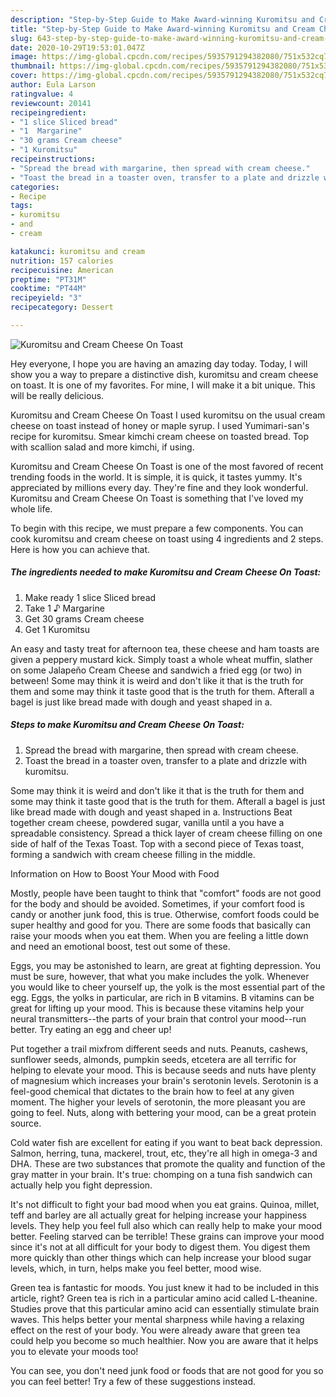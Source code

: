 ```yaml
---
description: "Step-by-Step Guide to Make Award-winning Kuromitsu and Cream Cheese On Toast"
title: "Step-by-Step Guide to Make Award-winning Kuromitsu and Cream Cheese On Toast"
slug: 643-step-by-step-guide-to-make-award-winning-kuromitsu-and-cream-cheese-on-toast
date: 2020-10-29T19:53:01.047Z
image: https://img-global.cpcdn.com/recipes/5935791294382080/751x532cq70/kuromitsu-and-cream-cheese-on-toast-recipe-main-photo.jpg
thumbnail: https://img-global.cpcdn.com/recipes/5935791294382080/751x532cq70/kuromitsu-and-cream-cheese-on-toast-recipe-main-photo.jpg
cover: https://img-global.cpcdn.com/recipes/5935791294382080/751x532cq70/kuromitsu-and-cream-cheese-on-toast-recipe-main-photo.jpg
author: Eula Larson
ratingvalue: 4
reviewcount: 20141
recipeingredient:
- "1 slice Sliced bread"
- "1  Margarine"
- "30 grams Cream cheese"
- "1 Kuromitsu"
recipeinstructions:
- "Spread the bread with margarine, then spread with cream cheese."
- "Toast the bread in a toaster oven, transfer to a plate and drizzle with kuromitsu."
categories:
- Recipe
tags:
- kuromitsu
- and
- cream

katakunci: kuromitsu and cream 
nutrition: 157 calories
recipecuisine: American
preptime: "PT31M"
cooktime: "PT44M"
recipeyield: "3"
recipecategory: Dessert

---
```



![Kuromitsu and Cream Cheese On Toast](https://img-global.cpcdn.com/recipes/5935791294382080/751x532cq70/kuromitsu-and-cream-cheese-on-toast-recipe-main-photo.jpg)

Hey everyone, I hope you are having an amazing day today. Today, I will show you a way to prepare a distinctive dish, kuromitsu and cream cheese on toast. It is one of my favorites. For mine, I will make it a bit unique. This will be really delicious.

Kuromitsu and Cream Cheese On Toast I used kuromitsu on the usual cream cheese on toast instead of honey or maple syrup. I used Yumimari-san&#39;s recipe for kuromitsu. Smear kimchi cream cheese on toasted bread. Top with scallion salad and more kimchi, if using.

Kuromitsu and Cream Cheese On Toast is one of the most favored of recent trending foods in the world. It is simple, it is quick, it tastes yummy. It's appreciated by millions every day. They're fine and they look wonderful. Kuromitsu and Cream Cheese On Toast is something that I've loved my whole life.


To begin with this recipe, we must prepare a few components. You can cook kuromitsu and cream cheese on toast using 4 ingredients and 2 steps. Here is how you can achieve that.

<!--inarticleads1-->

##### The ingredients needed to make Kuromitsu and Cream Cheese On Toast:

1. Make ready 1 slice Sliced bread
1. Take 1 ♪ Margarine
1. Get 30 grams Cream cheese
1. Get 1 Kuromitsu


An easy and tasty treat for afternoon tea, these cheese and ham toasts are given a peppery mustard kick. Simply toast a whole wheat muffin, slather on some Jalapeño Cream Cheese and sandwich a fried egg (or two) in between! Some may think it is weird and don&#39;t like it that is the truth for them and some may think it taste good that is the truth for them. Afterall a bagel is just like bread made with dough and yeast shaped in a. 

<!--inarticleads2-->

##### Steps to make Kuromitsu and Cream Cheese On Toast:

1. Spread the bread with margarine, then spread with cream cheese.
1. Toast the bread in a toaster oven, transfer to a plate and drizzle with kuromitsu.


Some may think it is weird and don&#39;t like it that is the truth for them and some may think it taste good that is the truth for them. Afterall a bagel is just like bread made with dough and yeast shaped in a. Instructions Beat together cream cheese, powdered sugar, vanilla until a you have a spreadable consistency. Spread a thick layer of cream cheese filling on one side of half of the Texas Toast. Top with a second piece of Texas toast, forming a sandwich with cream cheese filling in the middle. 

Information on How to Boost Your Mood with Food


Mostly, people have been taught to think that "comfort" foods are not good for the body and should be avoided. Sometimes, if your comfort food is candy or another junk food, this is true. Otherwise, comfort foods could be super healthy and good for you. There are some foods that basically can raise your moods when you eat them. When you are feeling a little down and need an emotional boost, test out some of these.

Eggs, you may be astonished to learn, are great at fighting depression. You must be sure, however, that what you make includes the yolk. Whenever you would like to cheer yourself up, the yolk is the most essential part of the egg. Eggs, the yolks in particular, are rich in B vitamins. B vitamins can be great for lifting up your mood. This is because these vitamins help your neural transmitters--the parts of your brain that control your mood--run better. Try eating an egg and cheer up!

Put together a trail mixfrom different seeds and nuts. Peanuts, cashews, sunflower seeds, almonds, pumpkin seeds, etcetera are all terrific for helping to elevate your mood. This is because seeds and nuts have plenty of magnesium which increases your brain's serotonin levels. Serotonin is a feel-good chemical that dictates to the brain how to feel at any given moment. The higher your levels of serotonin, the more pleasant you are going to feel. Nuts, along with bettering your mood, can be a great protein source.

Cold water fish are excellent for eating if you want to beat back depression. Salmon, herring, tuna, mackerel, trout, etc, they're all high in omega-3 and DHA. These are two substances that promote the quality and function of the gray matter in your brain. It's true: chomping on a tuna fish sandwich can actually help you fight depression. 

It's not difficult to fight your bad mood when you eat grains. Quinoa, millet, teff and barley are all actually great for helping increase your happiness levels. They help you feel full also which can really help to make your mood better. Feeling starved can be terrible! These grains can improve your mood since it's not at all difficult for your body to digest them. You digest them more quickly than other things which can help increase your blood sugar levels, which, in turn, helps make you feel better, mood wise.

Green tea is fantastic for moods. You just knew it had to be included in this article, right? Green tea is rich in a particular amino acid called L-theanine. Studies prove that this particular amino acid can essentially stimulate brain waves. This helps better your mental sharpness while having a relaxing effect on the rest of your body. You were already aware that green tea could help you become so much healthier. Now you are aware that it helps you to elevate your moods too!

You can see, you don't need junk food or foods that are not good for you so you can feel better! Try  a few  of  these  suggestions  instead.

